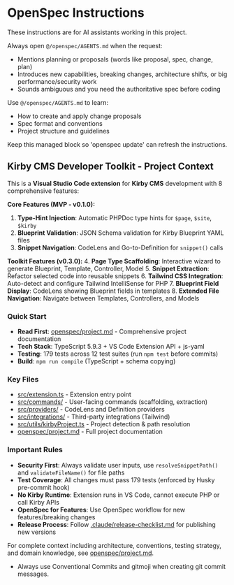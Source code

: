 <!-- OPENSPEC:START -->
# OpenSpec Instructions

These instructions are for AI assistants working in this project.

Always open `@/openspec/AGENTS.md` when the request:

- Mentions planning or proposals (words like proposal, spec, change, plan)
- Introduces new capabilities, breaking changes, architecture shifts, or big performance/security work
- Sounds ambiguous and you need the authoritative spec before coding

Use `@/openspec/AGENTS.md` to learn:

- How to create and apply change proposals
- Spec format and conventions
- Project structure and guidelines

Keep this managed block so 'openspec update' can refresh the instructions.

<!-- OPENSPEC:END -->

## Kirby CMS Developer Toolkit - Project Context

This is a **Visual Studio Code extension** for **Kirby CMS** development with 8 comprehensive features:

**Core Features (MVP - v0.1.0):**
1. **Type-Hint Injection**: Automatic PHPDoc type hints for `$page`, `$site`, `$kirby`
2. **Blueprint Validation**: JSON Schema validation for Kirby Blueprint YAML files
3. **Snippet Navigation**: CodeLens and Go-to-Definition for `snippet()` calls

**Toolkit Features (v0.3.0):**
4. **Page Type Scaffolding**: Interactive wizard to generate Blueprint, Template, Controller, Model
5. **Snippet Extraction**: Refactor selected code into reusable snippets
6. **Tailwind CSS Integration**: Auto-detect and configure Tailwind IntelliSense for PHP
7. **Blueprint Field Display**: CodeLens showing Blueprint fields in templates
8. **Extended File Navigation**: Navigate between Templates, Controllers, and Models

### Quick Start

- **Read First**: [openspec/project.md](openspec/project.md) - Comprehensive project documentation
- **Tech Stack**: TypeScript 5.9.3 + VS Code Extension API + js-yaml
- **Testing**: 179 tests across 12 test suites (run `npm test` before commits)
- **Build**: `npm run compile` (TypeScript + schema copying)

### Key Files

- [src/extension.ts](src/extension.ts) - Extension entry point
- [src/commands/](src/commands/) - User-facing commands (scaffolding, extraction)
- [src/providers/](src/providers/) - CodeLens and Definition providers
- [src/integrations/](src/integrations/) - Third-party integrations (Tailwind)
- [src/utils/kirbyProject.ts](src/utils/kirbyProject.ts) - Project detection & path resolution
- [openspec/project.md](openspec/project.md) - Full project documentation

### Important Rules

- **Security First**: Always validate user inputs, use `resolveSnippetPath()` and `validateFileName()` for file paths
- **Test Coverage**: All changes must pass 179 tests (enforced by Husky pre-commit hook)
- **No Kirby Runtime**: Extension runs in VS Code, cannot execute PHP or call Kirby APIs
- **OpenSpec for Features**: Use OpenSpec workflow for new features/breaking changes
- **Release Process**: Follow [.claude/release-checklist.md](.claude/release-checklist.md) for publishing new versions

For complete context including architecture, conventions, testing strategy, and domain knowledge, see [openspec/project.md](openspec/project.md).
- Always use Conventional Commits and gitmoji when creating git commit messages.
